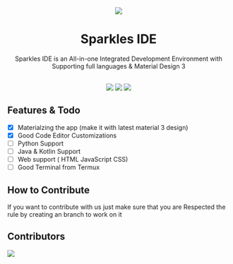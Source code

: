 <div align="center">
  <img src="https://images.weserv.nl/?url=avatars.githubusercontent.com/sparkleside?v=4&h=120&w=120&fit=cover&mask=circle&maxage=7d"/>
  <h1>Sparkles IDE</h1>
  <p>Sparkles IDE is an All-in-one Integrated Development Environment 
with Supporting full languages & Material Design 3</p>
  <br>
<img src="https://ziadoua.github.io/m3-Markdown-Badges/badges/Android/android2.svg">
  <img src="https://m3-markdown-badges.vercel.app/stars/7/2/sparkleside/sparkles-app">
  <img src="https://m3-markdown-badges.vercel.app/issues/7/3/sparkleside/sparkles-app">
</div>

## Features &amp; Todo
- [x] Materialzing the app (make it with latest material 3 design)
- [x] Good Code Editor Customizations
- [ ] Python Support
- [ ] Java & Kotlin Support
- [ ] Web support ( HTML JavaScript CSS)
- [ ] Good Terminal from Termux
## How to Contribute
<p>If you want to contribute with us just make sure that you are Respected the rule by creating an branch to work on it </p>

## Contributors 
<a href="https://github.com/sparkleside/sparkles-app/graphs/contributors"> <img src="https://contrib.rocks/image?repo=sparkleside/sparkles-app" /> </a>
 

